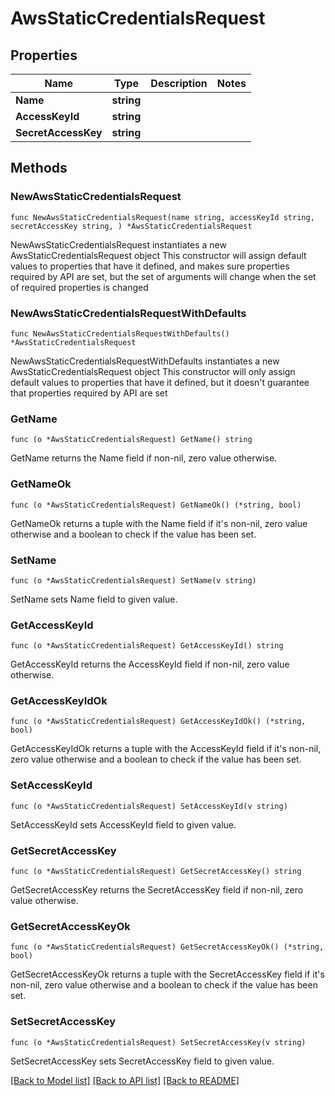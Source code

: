 # AwsStaticCredentialsRequest

## Properties

Name | Type | Description | Notes
------------ | ------------- | ------------- | -------------
**Name** | **string** |  | 
**AccessKeyId** | **string** |  | 
**SecretAccessKey** | **string** |  | 

## Methods

### NewAwsStaticCredentialsRequest

`func NewAwsStaticCredentialsRequest(name string, accessKeyId string, secretAccessKey string, ) *AwsStaticCredentialsRequest`

NewAwsStaticCredentialsRequest instantiates a new AwsStaticCredentialsRequest object
This constructor will assign default values to properties that have it defined,
and makes sure properties required by API are set, but the set of arguments
will change when the set of required properties is changed

### NewAwsStaticCredentialsRequestWithDefaults

`func NewAwsStaticCredentialsRequestWithDefaults() *AwsStaticCredentialsRequest`

NewAwsStaticCredentialsRequestWithDefaults instantiates a new AwsStaticCredentialsRequest object
This constructor will only assign default values to properties that have it defined,
but it doesn't guarantee that properties required by API are set

### GetName

`func (o *AwsStaticCredentialsRequest) GetName() string`

GetName returns the Name field if non-nil, zero value otherwise.

### GetNameOk

`func (o *AwsStaticCredentialsRequest) GetNameOk() (*string, bool)`

GetNameOk returns a tuple with the Name field if it's non-nil, zero value otherwise
and a boolean to check if the value has been set.

### SetName

`func (o *AwsStaticCredentialsRequest) SetName(v string)`

SetName sets Name field to given value.


### GetAccessKeyId

`func (o *AwsStaticCredentialsRequest) GetAccessKeyId() string`

GetAccessKeyId returns the AccessKeyId field if non-nil, zero value otherwise.

### GetAccessKeyIdOk

`func (o *AwsStaticCredentialsRequest) GetAccessKeyIdOk() (*string, bool)`

GetAccessKeyIdOk returns a tuple with the AccessKeyId field if it's non-nil, zero value otherwise
and a boolean to check if the value has been set.

### SetAccessKeyId

`func (o *AwsStaticCredentialsRequest) SetAccessKeyId(v string)`

SetAccessKeyId sets AccessKeyId field to given value.


### GetSecretAccessKey

`func (o *AwsStaticCredentialsRequest) GetSecretAccessKey() string`

GetSecretAccessKey returns the SecretAccessKey field if non-nil, zero value otherwise.

### GetSecretAccessKeyOk

`func (o *AwsStaticCredentialsRequest) GetSecretAccessKeyOk() (*string, bool)`

GetSecretAccessKeyOk returns a tuple with the SecretAccessKey field if it's non-nil, zero value otherwise
and a boolean to check if the value has been set.

### SetSecretAccessKey

`func (o *AwsStaticCredentialsRequest) SetSecretAccessKey(v string)`

SetSecretAccessKey sets SecretAccessKey field to given value.



[[Back to Model list]](../README.md#documentation-for-models) [[Back to API list]](../README.md#documentation-for-api-endpoints) [[Back to README]](../README.md)


